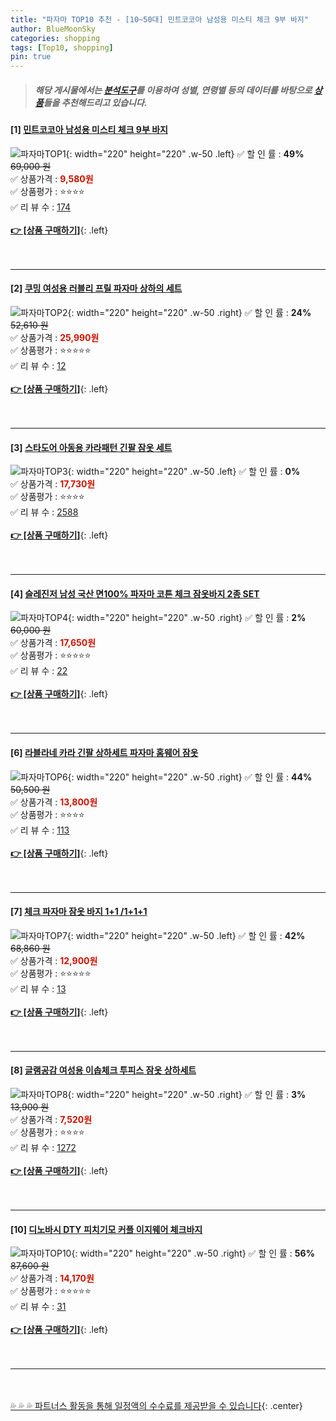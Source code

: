 ```yaml
---
title: "파자마 TOP10 추천 - [10~50대] 민트코코아 남성용 미스티 체크 9부 바지"
author: BlueMoonSky
categories: shopping
tags: [Top10, shopping]
pin: true
---
```


> ##### 해당 게시물에서는 [**분석도구**](https://itemscout.io/)를 이용하여 **성별**, **연령별** 등의 데이터를 바탕으로 [**상품**](https://link.coupang.com/a/baae76)들을 추천해드리고 있습니다.

#### [1] [민트코코아 남성용 미스티 체크 9부 바지](https://link.coupang.com/re/AFFSDP?lptag=AF5964186&subid=bluemoonsky6999&pageKey=2212980116&traceid=V0-153&itemId=3767912263&vendorItemId=71752979377)
![파자마TOP1](https://thumbnail6.coupangcdn.com/thumbnails/remote/230x230ex/image/retail/images/2020/10/08/16/9/30c46ff9-1369-44e7-a840-bbd02d0f4b5f.jpg){: width="220" height="220" .w-50 .left}
✅ 할 인 률 : **49%** ~~<del class="base-price"> 69,000  </del>원~~<br>
✅ 상품가격 : <span style="color:#cb1400"> **9,580원** </span><br>
✅ 상품평가 : ⭐⭐⭐⭐<br>
✅ 리 뷰 수 : [174](https://link.coupang.com/re/AFFSDP?lptag=AF5964186&subid=bluemoonsky6999&pageKey=2212980116&traceid=V0-153&itemId=3767912263&vendorItemId=71752979377)<br>
<br>
[**👉  [상품 구매하기]**](https://link.coupang.com/re/AFFSDP?lptag=AF5964186&subid=bluemoonsky6999&pageKey=2212980116&traceid=V0-153&itemId=3767912263&vendorItemId=71752979377){: .left}
<br>
<br>
<br>

***

#### [2] [쿠밍 여성용 러블리 프릴 파자마 상하의 세트](https://link.coupang.com/re/AFFSDP?lptag=AF5964186&subid=bluemoonsky6999&pageKey=6999545701&traceid=V0-153&itemId=17161353120&vendorItemId=86327247672)
![파자마TOP2](https://thumbnail10.coupangcdn.com/thumbnails/remote/230x230ex/image/vendor_inventory/0809/78f5b952d1ee420b17a7fcbbadd23b9e6de9592f232f409761602927a2d7.jpg){: width="220" height="220" .w-50 .right}
✅ 할 인 률 : **24%** ~~<del class="base-price"> 52,610  </del>원~~<br>
✅ 상품가격 : <span style="color:#cb1400"> **25,990원** </span><br>
✅ 상품평가 : ⭐⭐⭐⭐⭐<br>
✅ 리 뷰 수 : [12](https://link.coupang.com/re/AFFSDP?lptag=AF5964186&subid=bluemoonsky6999&pageKey=6999545701&traceid=V0-153&itemId=17161353120&vendorItemId=86327247672)<br>
<br>
[**👉  [상품 구매하기]**](https://link.coupang.com/re/AFFSDP?lptag=AF5964186&subid=bluemoonsky6999&pageKey=6999545701&traceid=V0-153&itemId=17161353120&vendorItemId=86327247672){: .left}
<br>
<br>
<br>

***

#### [3] [스타도어 아동용 카라패턴 긴팔 잠옷 세트](https://link.coupang.com/re/AFFSDP?lptag=AF5964186&subid=bluemoonsky6999&pageKey=6041846090&traceid=V0-153&itemId=11048193769&vendorItemId=78435290337)
![파자마TOP3](https://thumbnail10.coupangcdn.com/thumbnails/remote/230x230ex/image/rs_quotation_api/hg2f8ban/01ead82a0ef04e6bb82d9e368eacf89a.jpeg){: width="220" height="220" .w-50 .left}
✅ 할 인 률 : **0%** <br>
✅ 상품가격 : <span style="color:#cb1400"> **17,730원** </span><br>
✅ 상품평가 : ⭐⭐⭐⭐<br>
✅ 리 뷰 수 : [2588](https://link.coupang.com/re/AFFSDP?lptag=AF5964186&subid=bluemoonsky6999&pageKey=6041846090&traceid=V0-153&itemId=11048193769&vendorItemId=78435290337)<br>
<br>
[**👉  [상품 구매하기]**](https://link.coupang.com/re/AFFSDP?lptag=AF5964186&subid=bluemoonsky6999&pageKey=6041846090&traceid=V0-153&itemId=11048193769&vendorItemId=78435290337){: .left}
<br>
<br>
<br>

***

#### [4] [슬레진저 남성 국산 면100% 파자마 코튼 체크 잠옷바지 2종 SET](https://link.coupang.com/re/AFFSDP?lptag=AF5964186&subid=bluemoonsky6999&pageKey=6748545927&traceid=V0-153&itemId=15775607163&vendorItemId=82988846283)
![파자마TOP4](https://thumbnail8.coupangcdn.com/thumbnails/remote/230x230ex/image/vendor_inventory/7803/fa4e46c99aa3608bd6e22695a516a1cac1a1052423ace51ce04c328425d7.jpg){: width="220" height="220" .w-50 .right}
✅ 할 인 률 : **2%** ~~<del class="base-price"> 60,000  </del>원~~<br>
✅ 상품가격 : <span style="color:#cb1400"> **17,650원** </span><br>
✅ 상품평가 : ⭐⭐⭐⭐⭐<br>
✅ 리 뷰 수 : [22](https://link.coupang.com/re/AFFSDP?lptag=AF5964186&subid=bluemoonsky6999&pageKey=6748545927&traceid=V0-153&itemId=15775607163&vendorItemId=82988846283)<br>
<br>
[**👉  [상품 구매하기]**](https://link.coupang.com/re/AFFSDP?lptag=AF5964186&subid=bluemoonsky6999&pageKey=6748545927&traceid=V0-153&itemId=15775607163&vendorItemId=82988846283){: .left}
<br>
<br>
<br>

***

#### [6] [라블라네 카라 긴팔 상하세트 파자마 홈웨어 잠옷](https://link.coupang.com/re/AFFSDP?lptag=AF5964186&subid=bluemoonsky6999&pageKey=7600044882&traceid=V0-153&itemId=20102460091&vendorItemId=80959349228)
![파자마TOP6](https://thumbnail9.coupangcdn.com/thumbnails/remote/230x230ex/image/vendor_inventory/6c38/924277fd7134cc11b8ece7f1a583c7f6a79eea7eaee547315e6c0d6ed4ef.jpg){: width="220" height="220" .w-50 .right}
✅ 할 인 률 : **44%** ~~<del class="base-price"> 50,500  </del>원~~<br>
✅ 상품가격 : <span style="color:#cb1400"> **13,800원** </span><br>
✅ 상품평가 : ⭐⭐⭐⭐<br>
✅ 리 뷰 수 : [113](https://link.coupang.com/re/AFFSDP?lptag=AF5964186&subid=bluemoonsky6999&pageKey=7600044882&traceid=V0-153&itemId=20102460091&vendorItemId=80959349228)<br>
<br>
[**👉  [상품 구매하기]**](https://link.coupang.com/re/AFFSDP?lptag=AF5964186&subid=bluemoonsky6999&pageKey=7600044882&traceid=V0-153&itemId=20102460091&vendorItemId=80959349228){: .left}
<br>
<br>
<br>

***

#### [7] [체크 파자마 잠옷 바지 1+1 /1+1+1](https://link.coupang.com/re/AFFSDP?lptag=AF5964186&subid=bluemoonsky6999&pageKey=7575280929&traceid=V0-153&itemId=19986358719&vendorItemId=87084471324)
![파자마TOP7](https://thumbnail9.coupangcdn.com/thumbnails/remote/230x230ex/image/vendor_inventory/98af/cd69ea48d57631a6be532b451b3c6ab750655f78715692c85e926f24028b.jpg){: width="220" height="220" .w-50 .left}
✅ 할 인 률 : **42%** ~~<del class="base-price"> 68,860  </del>원~~<br>
✅ 상품가격 : <span style="color:#cb1400"> **12,900원** </span><br>
✅ 상품평가 : ⭐⭐⭐⭐⭐<br>
✅ 리 뷰 수 : [13](https://link.coupang.com/re/AFFSDP?lptag=AF5964186&subid=bluemoonsky6999&pageKey=7575280929&traceid=V0-153&itemId=19986358719&vendorItemId=87084471324)<br>
<br>
[**👉  [상품 구매하기]**](https://link.coupang.com/re/AFFSDP?lptag=AF5964186&subid=bluemoonsky6999&pageKey=7575280929&traceid=V0-153&itemId=19986358719&vendorItemId=87084471324){: .left}
<br>
<br>
<br>

***

#### [8] [글램공감 여성용 이솝체크 투피스 잠옷 상하세트](https://link.coupang.com/re/AFFSDP?lptag=AF5964186&subid=bluemoonsky6999&pageKey=1319440718&traceid=V0-153&itemId=2339576638&vendorItemId=70336172814)
![파자마TOP8](https://thumbnail7.coupangcdn.com/thumbnails/remote/230x230ex/image/retail/images/2020/02/29/16/9/a6597a62-57ce-4821-ba3c-f32b676209e8.jpg){: width="220" height="220" .w-50 .right}
✅ 할 인 률 : **3%** ~~<del class="base-price"> 13,900  </del>원~~<br>
✅ 상품가격 : <span style="color:#cb1400"> **7,520원** </span><br>
✅ 상품평가 : ⭐⭐⭐⭐<br>
✅ 리 뷰 수 : [1272](https://link.coupang.com/re/AFFSDP?lptag=AF5964186&subid=bluemoonsky6999&pageKey=1319440718&traceid=V0-153&itemId=2339576638&vendorItemId=70336172814)<br>
<br>
[**👉  [상품 구매하기]**](https://link.coupang.com/re/AFFSDP?lptag=AF5964186&subid=bluemoonsky6999&pageKey=1319440718&traceid=V0-153&itemId=2339576638&vendorItemId=70336172814){: .left}
<br>
<br>
<br>

***

#### [10] [디노바시 DTY 피치기모 커플 이지웨어 체크바지](https://link.coupang.com/re/AFFSDP?lptag=AF5964186&subid=bluemoonsky6999&pageKey=293291762&traceid=V0-153&itemId=926105361&vendorItemId=5301739148)
![파자마TOP10](https://thumbnail7.coupangcdn.com/thumbnails/remote/230x230ex/image/retail/images/2019/09/02/13/6/e5b307f9-c407-476c-af6e-638a3c62f2c7.jpg){: width="220" height="220" .w-50 .right}
✅ 할 인 률 : **56%** ~~<del class="base-price"> 87,600  </del>원~~<br>
✅ 상품가격 : <span style="color:#cb1400"> **14,170원** </span><br>
✅ 상품평가 : ⭐⭐⭐⭐⭐<br>
✅ 리 뷰 수 : [31](https://link.coupang.com/re/AFFSDP?lptag=AF5964186&subid=bluemoonsky6999&pageKey=293291762&traceid=V0-153&itemId=926105361&vendorItemId=5301739148)<br>
<br>
[**👉  [상품 구매하기]**](https://link.coupang.com/re/AFFSDP?lptag=AF5964186&subid=bluemoonsky6999&pageKey=293291762&traceid=V0-153&itemId=926105361&vendorItemId=5301739148){: .left}
<br>
<br>
<br>

***
<br><br>[💦 💦 💦 파트너스 활동을 통해 일정액의 수수료를 제공받을 수 있습니다](https://link.coupang.com/a/baae76){: .center}